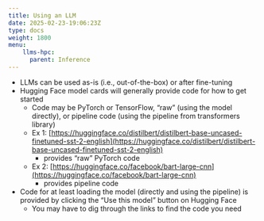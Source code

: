 ```yaml
---
title: Using an LLM
date: 2025-02-23-19:06:23Z
type: docs 
weight: 1800
menu: 
    llms-hpc:
      parent: Inference
---
```



* LLMs can be used as-is (i.e., out-of-the-box) or after fine-tuning
* Hugging Face model cards will generally provide code for how to get started
  * Code may be PyTorch or TensorFlow, “raw” (using the model directly), or pipeline code (using the pipeline from transformers library)
  * Ex 1: [https://huggingface.co/distilbert/distilbert-base-uncased-finetuned-sst-2-english](https://huggingface.co/distilbert/distilbert-base-uncased-finetuned-sst-2-english)
    * provides “raw” PyTorch code
  * Ex 2: [https://huggingface.co/facebook/bart-large-cnn](https://huggingface.co/facebook/bart-large-cnn)
    * provides pipeline code
* Code for at least loading the model (directly and using the pipeline) is provided by clicking the “Use this model” button on Hugging Face
  * You may have to dig through the links to find the code you need

